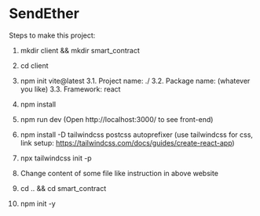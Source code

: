 # SendEther

Steps to make this project:
1. mkdir client && mkdir smart_contract
2. cd client
3. npm init vite@latest 
3.1. Project name: ./
3.2. Package name: (whatever you like)
3.3. Framework: react
4. npm install
5. npm run dev
(Open http://localhost:3000/ to see front-end)
6. npm install -D tailwindcss postcss autoprefixer
(use tailwindcss for css, link setup: https://tailwindcss.com/docs/guides/create-react-app)
7. npx tailwindcss init -p
8. Change content of some file like instruction in above website

9. cd .. && cd smart_contract
10. npm init -y